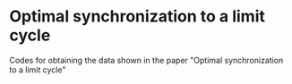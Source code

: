 # Optimal synchronization to a limit cycle
Codes for obtaining the data shown in the paper "Optimal synchronization to a limit cycle"

